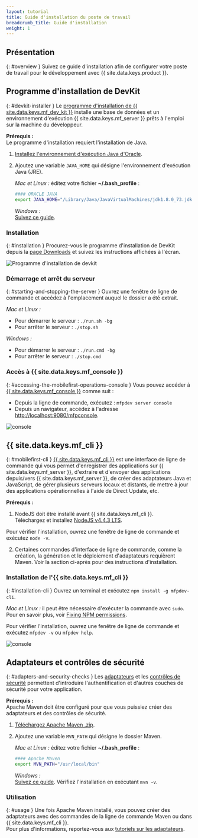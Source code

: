 ```yaml
---
layout: tutorial
title: Guide d'installation du poste de travail
breadcrumb_title: Guide d'installation
weight: 1
---
```

<!-- NLS_CHARSET=UTF-8 -->
## Présentation
{: #overview }
Suivez ce guide d'installation afin de configurer votre poste de travail pour le développement avec {{ site.data.keys.product }}.

## Programme d'installation de DevKit
{: #devkit-installer }
Le [programme d'installation de {{ site.data.keys.mf_dev_kit }}]({{site.baseurl}}/tutorials/en/foundation/8.0/installation-configuration/development/mobilefirst) installe une base de données et un environnement d'exécution {{ site.data.keys.mf_server }} prêts à l'emploi sur la machine du développeur.  

**Prérequis :**  
Le programme d'installation requiert l'installation de Java.

1. [Installez l'environnement d'exécution Java d'Oracle](http://www.oracle.com/technetwork/java/javase/downloads/jre8-downloads-2133155.html).

2. Ajoutez une variable `JAVA_HOME` qui désigne l'environnement d'exécution Java (JRE).

    *Mac et Linux :* éditez votre fichier **~/.bash_profile** :

    ```bash
    #### ORACLE JAVA
    export JAVA_HOME="/Library/Java/JavaVirtualMachines/jdk1.8.0_73.jdk/Contents/Home"
    ```

    *Windows :*  
    [Suivez ce guide](https://confluence.atlassian.com/doc/setting-the-java_home-variable-in-windows-8895.html).

### Installation
{: #installation }
Procurez-vous le programme d'installation de DevKit depuis la [page Downloads]({{site.baseurl}}/downloads/) et suivez les instructions affichées à l'écran.

![Programme d'installation de devkit](devkit-installer.png)

### Démarrage et arrêt du serveur
{: #starting-and-stopping-the-server }
Ouvrez une fenêtre de ligne de commande et accédez à l'emplacement auquel le dossier a été extrait.

*Mac et Linux :*  

* Pour démarrer le serveur : `./run.sh -bg`
* Pour arrêter le serveur : `./stop.sh`

*Windows :*  

* Pour démarrer le serveur : `./run.cmd -bg`
* Pour arrêter le serveur : `./stop.cmd`

### Accès à {{ site.data.keys.mf_console }}
{: #accessing-the-mobilefirst-operations-console }
Vous pouvez accéder à [{{ site.data.keys.mf_console }}]({{site.baseurl}}/tutorials/en/foundation/8.0/product-overview/components/console/) comme suit :

* Depuis la ligne de commande, exécutez : `mfpdev server
console`
* Depuis un navigateur, accédez à l'adresse
[http://localhost:9080/mfpconsole](http://localhost:9080/mfpconsole).

![console]({{site.baseurl}}/tutorials/en/foundation/8.0/product-overview/components/console/dashboard.png)

## {{ site.data.keys.mf_cli }}
{: #mobilefirst-cli }
[{{ site.data.keys.mf_cli }}]({{site.baseurl}}/tutorials/en/foundation/8.0/application-development/using-mobilefirst-cli-to-manage-mobilefirst-artifacts) est une interface de ligne de commande qui vous permet d'enregistrer des applications sur {{ site.data.keys.mf_server }}, d'extraire et d'envoyer des applications depuis/vers {{ site.data.keys.mf_server }}, de créer des adaptateurs Java et JavaScript, de gérer plusieurs serveurs locaux et distants, de mettre à jour des applications opérationnelles à l'aide de Direct Update, etc.

**Prérequis :**  
1. NodeJS doit être installé avant {{ site.data.keys.mf_cli }}.  
 Téléchargez et installez [NodeJS v4.4.3 LTS](https://nodejs.org/en/).

 Pour vérifier l'installation, ouvrez une fenêtre de ligne de commande et exécutez `node -v`.

2. Certaines commandes d'interface de ligne de commande, comme la création, la génération et le déploiement d'adaptateurs requièrent Maven. Voir la section ci-après pour des instructions d'installation.

### Installation de l'{{ site.data.keys.mf_cli }}
{: #installation-cli }
Ouvrez un terminal et exécutez `npm install -g mfpdev-cli`.  

*Mac et Linux :* il peut être nécessaire d'exécuter la commande avec `sudo`.  
Pour en savoir plus, voir [Fixing NPM permissions](https://docs.npmjs.com/getting-started/fixing-npm-permissions).

Pour vérifier l'installation, ouvrez une fenêtre de ligne de commande et exécutez `mfpdev -v` ou `mfpdev help`.

![console](mfpdev-cli.png)

## Adaptateurs et contrôles de sécurité
{: #adapters-and-security-checks }
Les [adaptateurs]({{site.baseurl}}/tutorials/en/foundation/8.0/adapters) et les [contrôles de sécurité]({{site.baseurl}}/tutorials/en/foundation/8.0/authentication-and-security) permettent d'introduire l'authentification et d'autres couches de sécurité pour votre application.

**Prérequis :**  
Apache Maven doit être configuré pour que vous puissiez créer des adaptateurs et des contrôles de sécurité.  

1. [Téléchargez Apache Maven .zip](https://maven.apache.org/download.cgi).
2. Ajoutez une variable `MVN_PATH` qui désigne le dossier Maven.

    *Mac et Linux :* éditez votre fichier **~/.bash_profile** :

    ```bash
    #### Apache Maven
    export MVN_PATH="/usr/local/bin"
    ```

    *Windows :*  
    [Suivez ce guide](http://crunchify.com/how-to-setupinstall-maven-classpath-variable-on-windows-7/).
Vérifiez l'installation en exécutant `mvn -v`.

### Utilisation
{: #usage }
Une fois Apache Maven installé, vous pouvez créer des adaptateurs avec des commandes de la ligne de commande Maven ou dans {{ site.data.keys.mf_cli }}.  
Pour plus d'informations, reportez-vous aux [tutoriels sur les adaptateurs]({{site.baseurl}}/tutorials/en/foundation/8.0/adapters).
